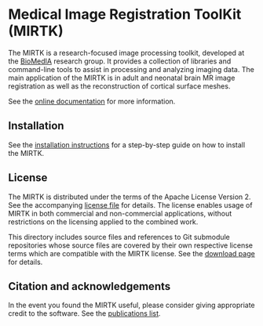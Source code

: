 Medical Image Registration ToolKit (MIRTK)
==========================================

The MIRTK is a research-focused image processing toolkit, developed at the
[BioMedIA](https://biomedia.doc.ic.ac.uk/) research group. It provides a collection
of libraries and command-line tools to assist in processing and analyzing imaging data.
The main application of the MIRTK is in adult and neonatal brain MR image registration
as well as the reconstruction of cortical surface meshes.

See the [online documentation](https://mirtk.github.io/) for more information.


Installation
------------

See the [installation instructions](https://mirtk.github.io/install.html)
for a step-by-step guide on how to install the MIRTK.


License
-------

The MIRTK is distributed under the terms of the Apache License Version 2.
See the accompanying [license file](LICENSE.txt) for details. The license enables usage of
MIRTK in both commercial and non-commercial applications, without restrictions on the
licensing applied to the combined work.

This directory includes source files and references to Git submodule repositories whose source
files are covered by their own respective license terms which are compatible with the MIRTK license.
See the [download page](https://mirtk.github.io/download.html#software-license) for details.


Citation and acknowledgements
-----------------------------

In the event you found the MIRTK useful, please consider giving appropriate credit to the software.
See the [publications list](https://mirtk.github.io/publications.html).
